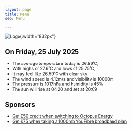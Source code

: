 ```yaml
---
layout: page
title: Menu
seo: Menu

---
```


![Logo](/images/logo.jpg){:width="832px"}

<!-- weather_marker starts -->
## On Friday, 25 July 2025

- The average temperature today is 26.59˚C,
- With highs of 27.6˚C and lows of 25.75˚C,
- It may feel like 26.59˚C with clear sky
- The wind speed is 4.12m/s and visibility is 10000m
- The pressure is 1017hPa and humidity is 45%
- The sun will rise at 04:20 and set at 20:09

<!-- weather_marker ends -->

## Sponsors

- [Get £50 credit when switching to Octopus Energy](https://bit.ly/3oD1nnS)
- [Get £75 when taking a 1000mb YouFibre broadband plan](https://aklam.io/91zWhU?)
